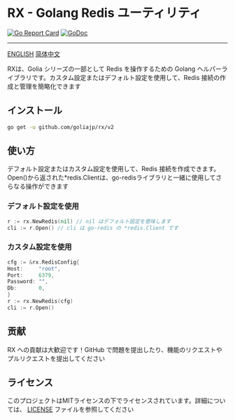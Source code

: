 # RX - Golang Redis ユーティリティ

[![Go Report Card](https://goreportcard.com/badge/github.com/goliajp/rx)](https://goreportcard.com/report/github.com/goliajp/rx)
[![GoDoc](https://pkg.go.dev/badge/github.com/goliajp/rx)](https://pkg.go.dev/github.com/goliajp/rx)

---
[ENGLISH](README.md)
[简体中文](README_CN.md)

RXは、Golia シリーズの一部として Redis を操作するための Golang ヘルパーライブラリです。カスタム設定またはデフォルト設定を使用して、Redis 接続の作成と管理を簡略化できます

## インストール

```sh
go get -u github.com/goliajp/rx/v2
```

## 使い方
デフォルト設定またはカスタム設定を使用して、Redis 接続を作成できます。Open()から返された*redis.Clientは、go-redisライブラリと一緒に使用してさらなる操作ができます

### デフォルト設定を使用
```go
r := rx.NewRedis(nil) // nil はデフォルト設定を意味します
cli := r.Open() // cli は go-redis の *redis.Client です
```

### カスタム設定を使用
```go
cfg := &rx.RedisConfig{
Host:     "root",
Port:     6379,
Password: "",
Db:       0,
}
r := rx.NewRedis(cfg)
cli := r.Open()
```

## 贡献
RX への貢献は大歓迎です！GitHub で問題を提出したり、機能のリクエストやプルリクエストを提出してください

## ライセンス
このプロジェクトはMITライセンスの下でライセンスされています。詳細については、 [LICENSE](LICENSE) ファイルを参照してください